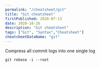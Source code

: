 ```yaml
---
permalink: "/cheatsheet/git"
title: "Git cheatsheet"
firstPublished: 2020-07-13
date: 2020-10-26
description: "Git cheatsheet"
tags: ["Git", "Syntax","Cheatsheet"]
cheatsheetDataName: "git"
---
```


Compress all commit logs into one single log

`git rebase -i --root`
